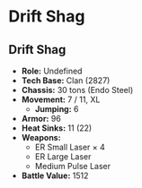 # Drift Shag
## Drift Shag
- **Role:** Undefined
- **Tech Base:** Clan (2827)
- **Chassis:** 30 tons (Endo Steel)
- **Movement:** 7 / 11, XL
  - **Jumping:** 6
- **Armor:** 96
- **Heat Sinks:** 11 (22)
- **Weapons:**
  - ER Small Laser × 4
  - ER Large Laser
  - Medium Pulse Laser
- **Battle Value:** 1512

